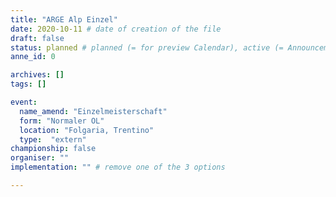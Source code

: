 ```yaml
---
title: "ARGE Alp Einzel"
date: 2020-10-11 # date of creation of the file
draft: false
status: planned # planned (= for preview Calendar), active (= Announcement...), done (=Results...)
anne_id: 0

archives: []
tags: []

event:
  name_amend: "Einzelmeisterschaft"
  form: "Normaler OL"
  location: "Folgaria, Trentino"
  type:  "extern"
championship: false
organiser: ""
implementation: "" # remove one of the 3 options

---
```


<!-- [Webseite des Veranstalters](https://www.olg-chur.ch/aktivitaeten/veranstaltungen/argealp2019.html) -->


